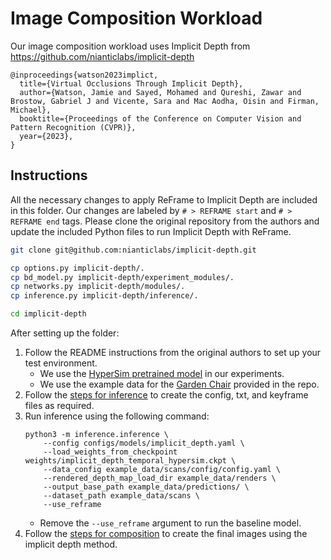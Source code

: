 # Image Composition Workload 

Our image composition workload uses Implicit Depth from https://github.com/nianticlabs/implicit-depth

```
@inproceedings{watson2023implict,
  title={Virtual Occlusions Through Implicit Depth},
  author={Watson, Jamie and Sayed, Mohamed and Qureshi, Zawar and Brostow, Gabriel J and Vicente, Sara and Mac Aodha, Oisin and Firman, Michael},
  booktitle={Proceedings of the Conference on Computer Vision and Pattern Recognition (CVPR)},
  year={2023},
}
```

## Instructions
All the necessary changes to apply ReFrame to Implicit Depth are included in this folder. 
Our changes are labeled by `# > REFRAME start` and `# > REFRAME end` tags.
Please clone the original repository from the authors and update the included Python files to run Implicit Depth with ReFrame. 

```bash
git clone git@github.com:nianticlabs/implicit-depth.git

cp options.py implicit-depth/.
cp bd_model.py implicit-depth/experiment_modules/.
cp networks.py implicit-depth/modules/.
cp inference.py implicit-depth/inference/.

cd implicit-depth
```

After setting up the folder:

1. Follow the README instructions from the original authors to set up your test environment. 
    * We use the [HyperSim pretrained model](https://storage.googleapis.com/niantic-lon-static/research/implicit-depth/models/implicit_depth_temporal_hypersim.ckpt) in our experiments.
    * We use the example data for the [Garden Chair](https://storage.googleapis.com/niantic-lon-static/research/implicit-depth/example_data.zip) provided in the repo.
2. Follow the [steps for inference](https://github.com/nianticlabs/implicit-depth?tab=readme-ov-file#%EF%B8%8F-inference) to create the config, txt, and keyframe files as required.
3. Run inference using the following command:
    ```
    python3 -m inference.inference \
        --config configs/models/implicit_depth.yaml \
        --load_weights_from_checkpoint weights/implicit_depth_temporal_hypersim.ckpt \
        --data_config example_data/scans/config/config.yaml \
        --rendered_depth_map_load_dir example_data/renders \
        --output_base_path example_data/predictions/ \
        --dataset_path example_data/scans \
        --use_reframe
    ```
    * Remove the `--use_reframe` argument to run the  baseline model.
4. Follow the [steps for composition](https://github.com/nianticlabs/implicit-depth?tab=readme-ov-file#%EF%B8%8F-compositing) to create the final images using the implicit depth method.
